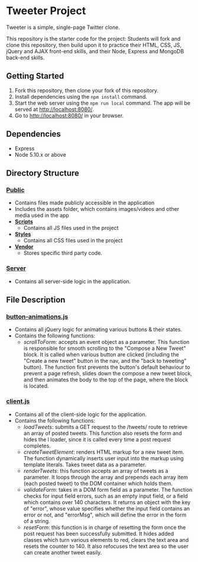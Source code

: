 # Tweeter Project

Tweeter is a simple, single-page Twitter clone.

This repository is the starter code for the project: Students will fork and clone this repository, then build upon it to practice their HTML, CSS, JS, jQuery and AJAX front-end skills, and their Node, Express and MongoDB back-end skills.

## Getting Started

1. Fork this repository, then clone your fork of this repository.
2. Install dependencies using the `npm install` command.
3. Start the web server using the `npm run local` command. The app will be served at <http://localhost:8080/>.
4. Go to <http://localhost:8080/> in your browser.

## Dependencies

- Express
- Node 5.10.x or above

## Directory Structure

### **[Public](https://github.com/mattparisien/tweeter/tree/master/public)** 
- Contains files made publicly accessible in the application
- Includes the assets folder, which contains images/videos and other media used in the app
- **[Scripts](https://github.com/mattparisien/tweeter/tree/master/public/scripts)**
    - Contains all JS files used in the project   
- **[Styles](https://github.com/mattparisien/tweeter/tree/master/public/styles)**
    - Contains all CSS files used in the project
- **[Vendor](https://github.com/mattparisien/tweeter/tree/master/public/vendor)**
    - Stores specific third party code.  

### **[Server](https://github.com/mattparisien/tweeter/tree/master/server)**
- Contains all server-side logic in the application.

## File Description 

### **[button-animations.js](https://github.com/mattparisien/tweeter/blob/master/public/scripts/client.js)**
- Contains all jQuery logic for animating various buttons & their states.
- Contains the following functions: 
    - *scrollToForm*: accepts an event object as a parameter. This function is responsible for smooth scrolling to the "Compose a New Tweet" block. It is called when various button are clicked (including the "Create a new tweet" button in the nav, and the "back to tweeting" button). The function first prevents the button's default behaviour to prevent a page refresh, slides down the compose a new tweet block, and then animates the body to the top of the page, where the block is located.

### **[client.js](https://github.com/mattparisien/tweeter/blob/master/public/scripts/client.js)**
- Contains all of the client-side logic for the application.
- Contains the following functions: 
    - *loadTweets*: submits a GET request to the /tweets/ route to retrieve an array of posted tweets. This function also resets the form and hides the l        loader, since it is called every time a post request completes.
    - *createTweetElement*: renders HTML markup for a new tweet item. The function dynamically inserts user input into the markup using template literals.        Takes tweet data as a parameter.
    - *renderTweets*: this function accepts an array of tweets as a parameter. It loops through the array and prepends each array item (each posted tweet) to the DOM container which holds them. 
    - *validateForm*: takes in a DOM form field as a parameter. The function checks for input field errors, such as an empty input field, or a field which contains over 140 characters. It returns an object with the key of "error", whose value specifies whether the input field contains an error or not, and "errorMsg", which will define the error in the form of a string.
    - *resetForm*: this function is in charge of resetting the form once the post request has been successfully submitted. It hides added classes which turn various elements to red, clears the text area and resets the counter to 140. It also refocuses the text area so the user can create another tweet easily.

    

